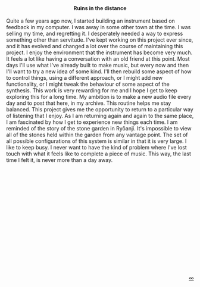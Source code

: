 <br><center>**Ruins in the distance**</center><br> 
Quite a few years ago now, I started building an instrument based on feedback
in my computer. I was away in some other town at the time. I was selling my
time, and regretting it. I desperately needed a way to express something other
than servitude. I've kept working on this project ever since, and it has
evolved and changed a lot over the course of maintaining this project. I enjoy
the environment that the instrument has become very much. It feels a lot like
having a conversation with an old friend at this point. Most days I'll use what
I've already built to make music, but every now and then I'll want to try a new
idea of some kind. I'll then rebuild some aspect of how to control things,
using a different approach, or I might add new functionality, or I might tweak
the behaviour of some aspect of the synthesis. This work is very rewarding for
me and I hope I get to keep exploring this for a long time. My ambition is to
make a new audio file every day and to post that here, in my archive. This
routine helps me stay balanced. This project gives me the opportunity to
return to a particular way of listening that I enjoy. As I am returning again
and again to the same place, I am fascinated by how I get to experience new
things each time. I am reminded of the story of the stone garden in Ryōanji.
It's impossible to view all of the stones held within the garden from any
vantage point. The set of all possible configurations of this system is similar
in that it is very large. I like to keep busy. I never want to have the kind of
problem where I've lost touch with what it feels like to complete a piece of
music. This way, the last time I felt it, is never more than a day away.

<div class="dmk-player" data-playlist="index.json"></div>

<br>

<script async type="text/javascript" src="/dmk-player.js?v=5"></script>
<link rel="stylesheet" href="/dmk-player.css">

<script>
window.addEventListener('load', function () {
  var elements = document.getElementsByClassName('dmk-player');
  var players = Array.from(elements).map(function (el) {
    if (el.dataset) {
      var rootUrl = 'https://f005.backblazeb2.com/file/recovery-site/html/ruins/';
      var playlistIndexUrl = window.location.href;
      var playlist = el.dataset.playlist;
      var isVideo = !!el.dataset.isVideo;
      var layout = {
        title: false,
        elapsedTime: false
      };
      var options = {
        playlist: playlist,
        isVideo: isVideo,
        rootUrl: rootUrl,
        playlistIndexUrl: playlistIndexUrl,
      };
      return new DMKPlayer(el, options, layout);
    }
  });
  players.forEach(function (player, index) {
    player.index = index;
    player.on('play', function () {
      players.forEach(function (p) {
        if (p.index !== player.index && p.isPlaying) {
          p.stop();
        }
      });
    });
  });
});
</script>

<br>
<br>
<br>
<br>
<br>
<br>
<br>
<br>
<br>
<br>
<br>
<br>
<br>
<br>
<br>

<script>
function goToURL() {
    var links = [
        "./a-collapse-of-structures/",
        "./map/",
        "./now/",
        "./ruins-in-the-distance",
        "./gigs",
        "./log",
        "./log",
        "./frequently-asked-questions",
        "./list",
        "./etudes",
        "./sc4reaper",
        "./superclean-installparty",
        "./utilities",
        "./recipes",
        "./pieces",
        "./links",
    ];

    // get a random number between 0 and the number of links
    var randIdx = Math.round(Math.random() * (links.length - 1));
    // construct the link to be opened
    var root = window.location.protocol + '//' + window.location.host;
    var link = root + '/' + links[randIdx];

    document.location.href = link;
};
</script>

<p align="right">
<a href="#" onClick="goToURL()">∞</a>
</p>
<br>
<br>
